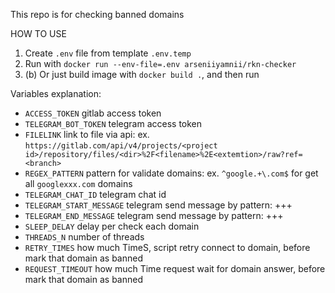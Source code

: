 This repo is for checking banned domains  
  
HOW TO USE  
1. Create `.env` file from template `.env.temp`  
2. Run with `docker run --env-file=.env arseniiyamnii/rkn-checker`  
2. (b) Or just build image with `docker build .`, and then run 
  
Variables explanation:   
 * `ACCESS_TOKEN` gitlab access token
 * `TELEGRAM_BOT_TOKEN` telegram access token
 * `FILELINK` link to file via api: ex. `https://gitlab.com/api/v4/projects/<project id>/repository/files/<dir>%2F<filename>%2E<extemtion>/raw?ref=<branch>`
 * `REGEX_PATTERN` pattern for validate domains: ex. `^google.+\.com$` for get all `googlexxx.com` domains
 * `TELEGRAM_CHAT_ID` telegram chat id
 * `TELEGRAM_START_MESSAGE` telegram send message by pattern: <start message>+<domain>+<end message>+<datetimestamp>
 * `TELEGRAM_END_MESSAGE` telegram send message by pattern: <start message>+<domain>+<end message>+<datetimestamp>
 * `SLEEP_DELAY` delay per check each domain
 * `THREADS_N` number of threads
 * `RETRY_TIMES` how much TimeS, script retry connect to domain, before mark that domain as banned
 * `REQUEST_TIMEOUT` how much Time request wait for domain answer, before mark that domain as banned
